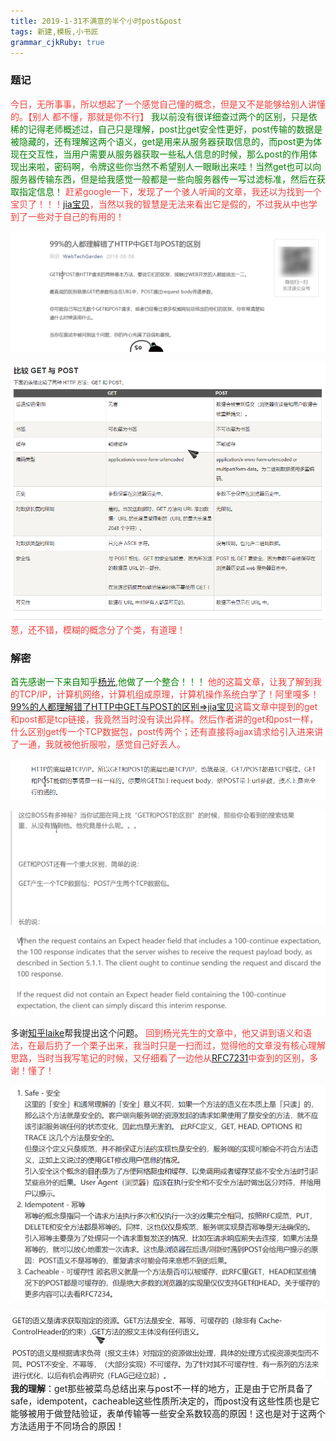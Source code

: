 ```yaml
---
title: 2019-1-31不满意的半个小时post&post
tags: 新建,模板,小书匠
grammar_cjkRuby: true
---
```

### 题记
<font color="#f1403c">今日，无所事事，所以想起了一个感觉自己懂的概念，但是又不是能够给别人讲懂的。【别人 都不懂，那就是你不行】
</font>
<font color='green'>我以前没有很详细查过两个的区别，只是依稀的记得老师概述过，自己只是理解，post比get安全性更好，post传输的数据是被隐藏的，还有理解这两个语义，get是用来从服务器获取信息的，而post更为体现在交互性，当用户需要从服务器获取一些私人信息的时候，那么post的作用体现出来啦，密码啊，令牌这些你当然不希望别人一眼瞅出来哇！当然get也可以向服务器传输东西，但是给我感觉一般都是一些向服务器传一写过滤标准，然后在获取指定信息！</font>
<font color="#f1403c">赶紧google一下，发现了一个骇人听闻的文章，我还以为找到一个宝贝了！！！[jia宝贝](https://mp.weixin.qq.com/s?__biz=MzI3NzIzMzg3Mw==&mid=100000054&idx=1&sn=71f6c214f3833d9ca20b9f7dcd9d33e4#rd)，当然以我的智慧是无法来看出它是假的，不过我从中也学到了一些对于自己的有用的！</font>

![<font color='yellow'>假宝贝</font>](https://www.github.com/Merlynr/Markdown/raw/noteImg/小书匠/1548910435890.png)

![ 来自菜鸟的解读](https://www.github.com/Merlynr/Markdown/raw/noteImg/小书匠/1548911098029.png)
<font color="#f1403c">
蒽，还不错，模糊的概念分了个类，有道理！
</font>

### 解密
<font color='green'>首先感谢一下来自知乎[杨光](https://www.zhihu.com/question/28586791),他做了一个整合！！！</font>
<font color="#f1403c">
他的这篇文章，让我了解到我的TCP/IP，计算机网络，计算机组成原理，计算机操作系统白学了！阿里嘎多！
[99%的人都理解错了HTTP中GET与POST的区别=>jia宝贝](https://mp.weixin.qq.com/s?__biz=MzI3NzIzMzg3Mw==&mid=100000054&idx=1&sn=71f6c214f3833d9ca20b9f7dcd9d33e4#rd)这篇文章中提到的get和post都是tcp链接，我竟然当时没有读出异样。然后作者讲的get和post一样，什么区别get传一个TCP数据包，post传两个；还有直接将ajjax请求给引入进来讲了一通，我就被他折服啦，感觉自己好丢人。

![HTTP的底层是TCP/IP。所以GET和POST的底层也是TCP/IP，也就是说，GET/POST都是TCP链接](https://www.github.com/Merlynr/Markdown/raw/noteImg/小书匠/1548911785471.png)

![enter description here](https://www.github.com/Merlynr/Markdown/raw/noteImg/小书匠/1548912438700.png)

![enter description here](https://www.github.com/Merlynr/Markdown/raw/noteImg/小书匠/1548912417518.png)
</font>

多谢[知乎laike](https://zhuanlan.zhihu.com/p/25028045)帮我提出这个问题。
<font color='#f1403c'>回到杨光先生的文章中，他又讲到语义和语法，在最后扔了一个栗子出来，我当时只是一扫而过，觉得他的文章没有核心理解思路，当时当我写笔记的时候，又仔细看了一边他从[RFC7231](https://tools.ietf.org/html/rfc7231)中查到的区别，多谢！懂了！
</font>

![HTTP方法的几个性质](https://www.github.com/Merlynr/Markdown/raw/noteImg/小书匠/1548913144584.png)

![enter description here](https://www.github.com/Merlynr/Markdown/raw/noteImg/小书匠/1548913175609.png)
**我的理解**：get那些被菜鸟总结出来与post不一样的地方，正是由于它所具备了safe，idempotent，cacheable这些性质所决定的，而post没有这些性质也是它能够被用于做登陆验证，表单传输等一些安全系数较高的原因！这也是对于这两个方法适用于不同场合的原因！



